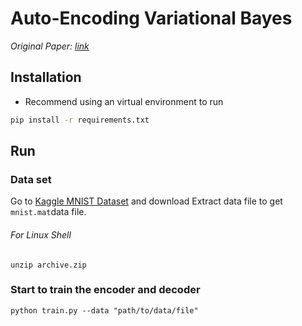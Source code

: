 # Auto-Encoding Variational Bayes

_Original Paper: [link](https://arxiv.org/abs/1312.6114)_


## Installation
* Recommend using an virtual environment to run
```bash
pip install -r requirements.txt
```

## Run

### Data set
Go to [Kaggle MNIST Dataset](https://www.kaggle.com/avnishnish/mnist-original) and download
Extract data file to get `mnist.mat`data file.

###### For Linux Shell

```shell
unzip archive.zip 
```


### Start to train the encoder and decoder
```shell
python train.py --data "path/to/data/file"
```


